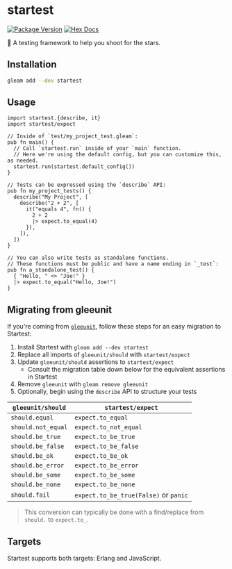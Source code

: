 # startest

[![Package Version](https://img.shields.io/hexpm/v/startest)](https://hex.pm/packages/startest)
[![Hex Docs](https://img.shields.io/badge/hex-docs-ffaff3)](https://hexdocs.pm/startest/)

🌠 A testing framework to help you shoot for the stars.

## Installation

```sh
gleam add --dev startest
```

## Usage

```gleam
import startest.{describe, it}
import startest/expect

// Inside of `test/my_project_test.gleam`:
pub fn main() {
  // Call `startest.run` inside of your `main` function.
  // Here we're using the default config, but you can customize this, as needed.
  startest.run(startest.default_config())
}

// Tests can be expressed using the `describe` API:
pub fn my_project_tests() {
  describe("My Project", [
    describe("2 + 2", [
      it("equals 4", fn() {
        2 + 2
        |> expect.to_equal(4)
      }),
    ]),
  ])
}

// You can also write tests as standalone functions.
// These functions must be public and have a name ending in `_test`:
pub fn a_standalone_test() {
  { "Hello, " <> "Joe!" }
  |> expect.to_equal("Hello, Joe!")
}
```

## Migrating from gleeunit

If you're coming from [`gleeunit`](https://hexdocs.pm/gleeunit), follow these steps for an easy migration to Startest:

1. Install Startest with `gleam add --dev startest`
1. Replace all imports of `gleeunit/should` with `startest/expect`
1. Update `gleeunit/should` assertions to `startest/expect`
   - Consult the migration table down below for the equivalent assertions in Startest
1. Remove `gleeunit` with `gleam remove gleeunit`
1. Optionally, begin using the `describe` API to structure your tests

| `gleeunit/should`  | `startest/expect`                     |
| ------------------ | ------------------------------------- |
| `should.equal`     | `expect.to_equal`                     |
| `should.not_equal` | `expect.to_not_equal`                 |
| `should.be_true`   | `expect.to_be_true`                   |
| `should.be_false`  | `expect.to_be_false`                  |
| `should.be_ok`     | `expect.to_be_ok`                     |
| `should.be_error`  | `expect.to_be_error`                  |
| `should.be_some`   | `expect.to_be_some`                   |
| `should.be_none`   | `expect.to_be_none`                   |
| `should.fail`      | `expect.to_be_true(False)` or `panic` |

> This conversion can typically be done with a find/replace from `should.` to `expect.to_`.

## Targets

Startest supports both targets: Erlang and JavaScript.
